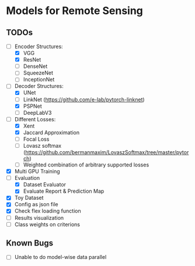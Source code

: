 # Models for Remote Sensing
## TODOs
- [ ] Encoder Structures:
    - [X] VGG
    - [X] ResNet
    - [ ] DenseNet
    - [ ] SqueezeNet
    - [ ] InceptionNet
- [ ] Decoder Structures:
    - [X] UNet
    - [ ] LinkNet (https://github.com/e-lab/pytorch-linknet)
    - [X] PSPNet
    - [ ] DeepLabV3
- [ ] Different Losses:
    - [X] Xent
    - [X] Jaccard Approximation
    - [ ] Focal Loss
    - [ ] Lovasz softmax (https://github.com/bermanmaxim/LovaszSoftmax/tree/master/pytorch)
    - [ ] Weighted combination of arbitrary supported losses
- [X] Multi GPU Training
- [ ] Evaluation
    - [X] Dataset Evaluator
    - [X] Evaluate Report & Prediction Map
- [X] Toy Dataset
- [X] Config as json file
- [X] Check flex loading function
- [ ] Results visualization
- [ ] Class weights on criterions
## Known Bugs
- [ ] Unable to do model-wise data parallel